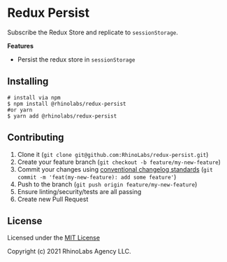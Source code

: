 # Redux Persist
Subscribe the Redux Store and replicate to `sessionStorage`.

**Features**
- Persist the redux store in `sessionStorage`

## Installing
```shell
# install via npm
$ npm install @rhinolabs/redux-persist
#or yarn
$ yarn add @rhinolabs/redux-persist
```

## Contributing
1. Clone it (`git clone git@github.com:RhinoLabs/redux-persist.git`)
1. Create your feature branch (`git checkout -b feature/my-new-feature`)
1. Commit your changes using [conventional changelog standards](https://github.com/bcoe/conventional-changelog-standard/blob/master/convention.md) (`git commit -m 'feat(my-new-feature): add some feature'`)
1. Push to the branch (`git push origin feature/my-new-feature`)
1. Ensure linting/security/tests are all passing
1. Create new Pull Request

## License
Licensed under the [MIT License](LICENSE.md)

Copyright (c) 2021 RhinoLabs Agency LLC.
